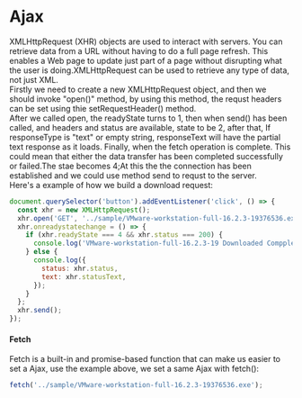 # Ajax

XMLHttpRequest (XHR) objects are used to interact with servers. You can retrieve data from a URL without having to do a full page refresh. This enables a Web page to update just part of a page without disrupting what the user is doing.XMLHttpRequest can be used to retrieve any type of data, not just XML.<br>
Firstly we need to create a new XMLHttpRequest object, and then we should invoke "open()" method, by using this method, the requst headers can be set using thie setRequestHeader() method.<br>
After we called open, the readyState turns to 1, then when send() has been called, and headers and status are available, state to be 2, after that, If responseType is "text" or empty string, responseText will have the partial text response as it loads. Finally, when the fetch operation is complete. This could mean that either the data transfer has been completed successfully or failed.The stae becomes 4;At this the the connection has been established and we could use method send to requst to the server.<br>
Here's a example of how we build a download request:

```javascript
document.querySelector('button').addEventListener('click', () => {
  const xhr = new XMLHttpRequest();
  xhr.open('GET', '../sample/VMware-workstation-full-16.2.3-19376536.exe');
  xhr.onreadystatechange = () => {
    if (xhr.readyState === 4 && xhr.status === 200) {
      console.log('VMware-workstation-full-16.2.3-19 Downloaded Comppleted!');
    } else {
      console.log({
        status: xhr.status,
        text: xhr.statusText,
      });
    }
  };
  xhr.send();
});
```

#### Fetch

Fetch is a built-in and promise-based function that can make us easier to set a Ajax, use the example above, we set a same Ajax with fetch():

```javascript
fetch('../sample/VMware-workstation-full-16.2.3-19376536.exe');
```
